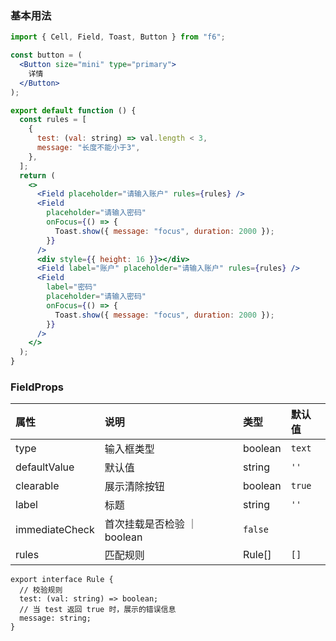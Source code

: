 <div class="block-panel"><h3>基本用法</h3>

```jsx
import { Cell, Field, Toast, Button } from "f6";

const button = (
  <Button size="mini" type="primary">
    详情
  </Button>
);

export default function () {
  const rules = [
    {
      test: (val: string) => val.length < 3,
      message: "长度不能小于3",
    },
  ];
  return (
    <>
      <Field placeholder="请输入账户" rules={rules} />
      <Field
        placeholder="请输入密码"
        onFocus={() => {
          Toast.show({ message: "focus", duration: 2000 });
        }}
      />
      <div style={{ height: 16 }}></div>
      <Field label="账户" placeholder="请输入账户" rules={rules} />
      <Field
        label="密码"
        placeholder="请输入密码"
        onFocus={() => {
          Toast.show({ message: "focus", duration: 2000 });
        }}
      />
    </>
  );
}
```
</div>

### FieldProps

| 属性 | 说明 | 类型 | 默认值 |
| :-  | :- | :- | :- |
| type | 输入框类型 | boolean | `text` |
| defaultValue | 默认值 | string | `''` |
| clearable | 展示清除按钮 | boolean | `true` |
| label | 标题 | string | `''` |
| immediateCheck | 首次挂载是否检验 ｜ boolean | `false` |
| rules | 匹配规则 | Rule[] | `[]` |

```tsx
export interface Rule {
  // 校验规则
  test: (val: string) => boolean;
  // 当 test 返回 true 时，展示的错误信息
  message: string;
}
```